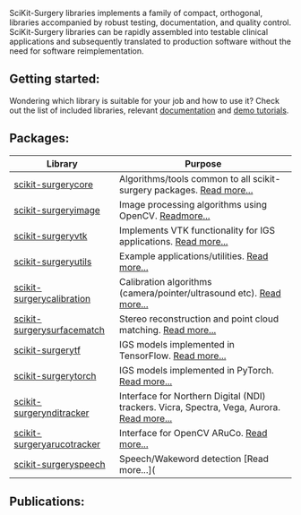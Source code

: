 
<!--
## What is SciKit-Surgery libraries:


## Introduction:
-->


SciKit-Surgery libraries implements a family of compact, orthogonal, libraries accompanied by robust testing, documentation, and quality control. SciKit-Surgery libraries can be rapidly assembled into testable clinical applications and subsequently translated to production software without the need for software reimplementation.

## Getting started:

Wondering which library is suitable for your job and how to use it? Check out the list of included libraries, relevant [documentation](https://scikit-surgery.readthedocs.io/en/latest/) and [demo tutorials](https://scikit-surgery.readthedocs.io/en/latest/#tutorials).


## Packages:

| Library                                                                         | Purpose                                                                      |
|---------------------------------------------------------------------------------|------------------------------------------------------------------------------|
| [scikit-surgerycore](https://github.com/UCL/scikit-surgerycore)                 | Algorithms/tools common to all scikit-surgery packages. [Read more...](https://scikit-surgerycore.readthedocs.io/en/latest/?badge=latest)                       |
| [scikit-surgeryimage](https://github.com/UCL/scikit-surgeryimage)               | Image processing algorithms using OpenCV. [Readmore...](https://scikit-surgeryimage.readthedocs.io/en/latest/?badge=latest)                                     |
| [scikit-surgeryvtk](https://github.com/UCL/scikit-surgeryvtk)                   | Implements VTK functionality for IGS applications. [Read more...](https://scikit-surgeryvtk.readthedocs.io/en/latest/?badge=latest)                            |
| [scikit-surgeryutils](https://github.com/UCL/scikit-surgeryutils)               | Example applications/utilities. [Read more...](https://scikit-surgeryutils.readthedocs.io/en/latest/?badge=latest)                                               |
| [scikit-surgerycalibration](https://github.com/UCL/scikit-surgerycalibration)   | Calibration algorithms (camera/pointer/ultrasound etc). [Read more...](https://scikit-surgerycalibration.readthedocs.io/en/latest/?badge=latest)                       |
| [scikit-surgerysurfacematch](https://github.com/UCL/scikit-surgerysurfacematch) | Stereo reconstruction and point cloud matching. [Read more...](https://scikit-surgerysurfacematch.readthedocs.io/en/latest/?badge=latest)                               |
| [scikit-surgerytf](https://github.com/UCL/scikit-surgerytf)                     | IGS models implemented in TensorFlow. [Read more...](https://scikit-surgerytf.readthedocs.io/en/latest/?badge=latest)                                         |
| [scikit-surgerytorch](https://github.com/UCL/scikit-surgerytorch)               | IGS models implemented in PyTorch. [Read more...](https://scikit-surgerytorch.readthedocs.io/en/latest/?badge=latest)                                            |
| [scikit-surgerynditracker](https://github.com/UCL/scikit-surgerynditracker)     | Interface for Northern Digital (NDI) trackers. Vicra, Spectra, Vega, Aurora. [Read more...](https://scikit-surgerynditracker.readthedocs.io/en/latest/?badge=latest) |
| [scikit-surgeryarucotracker](https://github.com/UCL/scikit-surgeryarucotracker) | Interface for OpenCV ARuCo. [Read more...](https://scikit-surgeryarucotracker.readthedocs.io/en/latest/?badge=latest)                                                 |
| [scikit-surgeryspeech](https://github.com/UCL/scikit-surgeryspeech)             | Speech/Wakeword detection [Read more...](                                                   |




## Publications:


<!--
You can use the [editor on GitHub](https://github.com/mianasbat/ghpages/edit/main/README.md) to maintain and preview the content for your website in Markdown files.

Whenever you commit to this repository, GitHub Pages will run [Jekyll](https://jekyllrb.com/) to rebuild the pages in your site, from the content in your Markdown files.

### Markdown

Markdown is a lightweight and easy-to-use syntax for styling your writing. It includes conventions for

```markdown
Syntax highlighted code block

# Header 1
## Header 2
### Header 3

- Bulleted
- List

1. Numbered
2. List

**Bold** and _Italic_ and `Code` text

[Link](url) and ![Image](src)
```

For more details see [GitHub Flavored Markdown](https://guides.github.com/features/mastering-markdown/).

### Jekyll Themes

Your Pages site will use the layout and styles from the Jekyll theme you have selected in your [repository settings](https://github.com/mianasbat/ghpages/settings). The name of this theme is saved in the Jekyll `_config.yml` configuration file.

### Support or Contact

Having trouble with Pages? Check out our [documentation](https://docs.github.com/categories/github-pages-basics/) or [contact support](https://github.com/contact) and we’ll help you sort it out.

-->
